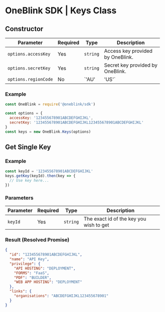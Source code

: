 # OneBlink SDK | Keys Class

## Constructor

| Parameter            | Required | Type     | Description                                                                  |
| -------------------- | -------- | -------- | ---------------------------------------------------------------------------- |
| `options.accessKey`  | Yes      | `string` | Access key provided by OneBlink.                                             |
| `options.secretKey`  | Yes      | `string` | Secret key provided by OneBlink.                                             |
| `options.regionCode` | No       | `'AU' | 'US'` | Sets the default apiOrigin to the region appropriate value. Defaults to `AU` |

### Example

```javascript
const OneBlink = require('@oneblink/sdk')

const options = {
  accessKey: '123455678901ABCDEFGHIJKL',
  secretKey: '123455678901ABCDEFGHIJKL123455678901ABCDEFGHIJKL'
}
const keys = new OneBlink.Keys(options)
```

## Get Single Key

### Example

```javascript
const keyId = '123455678901ABCDEFGHIJKL'
keys.getKey(keyId).then(key => {
  // Use key here...
})
```

### Parameters

| Parameter | Required | Type     | Description                             |
| --------- | -------- | -------- | --------------------------------------- |
| `keyId`   | Yes      | `string` | The exact id of the key you wish to get |

### Result (Resolved Promise)

```json
{
  "id": "123455678901ABCDEFGHIJKL",
  "name": "API Key",
  "privilege": {
    "API HOSTING": "DEPLOYMENT",
    "FORMS": "FaaS",
    "PDF": "BUILDER",
    "WEB APP HOSTING": "DEPLOYMENT"
  },
  "links": {
    "organisations": "ABCDEFGHIJKL123455678901"
  }
}
```
